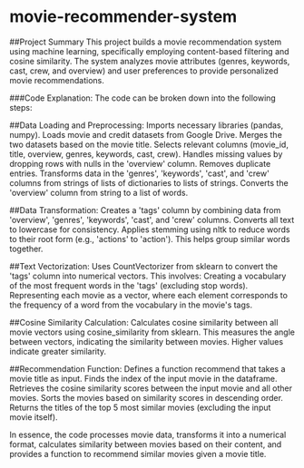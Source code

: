 # movie-recommender-system

##Project Summary
This project builds a movie recommendation system using machine learning, specifically employing content-based filtering and cosine similarity. The system analyzes movie attributes (genres, keywords, cast, crew, and overview) and user preferences to provide personalized movie recommendations.

###Code Explanation:
The code can be broken down into the following steps:

##Data Loading and Preprocessing:
Imports necessary libraries (pandas, numpy).
Loads movie and credit datasets from Google Drive.
Merges the two datasets based on the movie title.
Selects relevant columns (movie_id, title, overview, genres, keywords, cast, crew).
Handles missing values by dropping rows with nulls in the 'overview' column.
Removes duplicate entries.
Transforms data in the 'genres', 'keywords', 'cast', and 'crew' columns from strings of lists of dictionaries to lists of strings.
Converts the 'overview' column from string to a list of words.

##Data Transformation:
Creates a 'tags' column by combining data from 'overview', 'genres', 'keywords', 'cast', and 'crew' columns.
Converts all text to lowercase for consistency.
Applies stemming using nltk to reduce words to their root form (e.g., 'actions' to 'action'). This helps group similar words together.

##Text Vectorization:
Uses CountVectorizer from sklearn to convert the 'tags' column into numerical vectors. This involves:
Creating a vocabulary of the most frequent words in the 'tags' (excluding stop words).
Representing each movie as a vector, where each element corresponds to the frequency of a word from the vocabulary in the movie's tags.

##Cosine Similarity Calculation:
Calculates cosine similarity between all movie vectors using cosine_similarity from sklearn. This measures the angle between vectors, indicating the similarity between movies. Higher values indicate greater similarity.

##Recommendation Function:
Defines a function recommend that takes a movie title as input.
Finds the index of the input movie in the dataframe.
Retrieves the cosine similarity scores between the input movie and all other movies.
Sorts the movies based on similarity scores in descending order.
Returns the titles of the top 5 most similar movies (excluding the input movie itself).

In essence, the code processes movie data, transforms it into a numerical format, calculates similarity between movies based on their content, and provides a function to recommend similar movies given a movie title.
